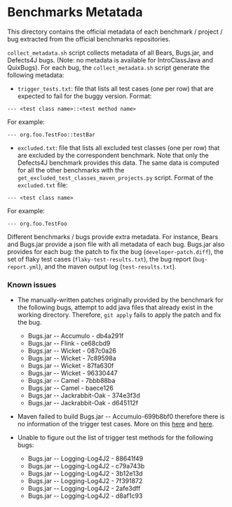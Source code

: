 # Benchmarks Metatada

This directory contains the official metadata of each benchmark / project / bug
extracted from the official benchmarks repositories.

`collect_metadata.sh` script collects metadata of all Bears, Bugs.jar, and Defects4J
bugs. (Note: no metadata is available for IntroClassJava and QuixBugs). For each
bug, the `collect_metadata.sh` script generate the following metadata:

* `trigger_tests.txt`: file that lists all test cases (one per row) that are
expected to fail for the buggy version. Format:

```
--- <test class name>::<test method name>
```
For example:
```
--- org.foo.TestFoo::testBar
```

* `excluded.txt`: file that lists all excluded test classes (one per row) that
are excluded by the correspondent benchmark. Note that only the Defects4J
benchmark provides this data. The same data is computed for all the other
benchmarks with the `get_excluded_test_classes_maven_projects.py` script. Format
of the `excluded.txt` file:

```
--- <test class name>
```
For example:
```
--- org.foo.TestFoo
```

Different benchmarks / bugs provide extra metadata. For instance, Bears and
Bugs.jar provide a json file with all metadata of each bug. Bugs.jar also
provides for each bug: the patch to fix the bug (`developer-patch.diff`), the
set of flaky test cases (`flaky-test-results.txt`), the bug report
(`bug-report.yml`), and the maven output log (`test-results.txt`).

### Known issues

* The manually-written patches originally provided by the benchmark for the
  following bugs, attempt to add java files that already exist in the working
  directory. Therefore, `git apply` fails to apply the patch and fix the bug.
  - Bugs.jar -- Accumulo - db4a291f
  - Bugs.jar -- Flink - ce68cbd9
  - Bugs.jar -- Wicket - 087c0a26
  - Bugs.jar -- Wicket - 7c89598a
  - Bugs.jar -- Wicket - 87fa630f
  - Bugs.jar -- Wicket - 96330447
  - Bugs.jar -- Camel - 7bbb88ba
  - Bugs.jar -- Camel - baece126
  - Bugs.jar -- Jackrabbit-Oak - 374e3f3d
  - Bugs.jar -- Jackrabbit-Oak - d645112f

* Maven failed to build Bugs.jar -- Accumulo-699b8bf0 therefore there is no
  information of the trigger test cases. More on this
  [here](https://github.com/bugs-dot-jar/bugs-dot-jar/issues/1) and
  [here](https://github.com/bugs-dot-jar/bugs-dot-jar/issues/3).

* Unable to figure out the list of trigger test methods for the following bugs:
  - Bugs.jar -- Logging-Log4J2 - 88641f49
  - Bugs.jar -- Logging-Log4J2 - c79a743b
  - Bugs.jar -- Logging-Log4J2 - 3b12e13d
  - Bugs.jar -- Logging-Log4J2 - 7f391872
  - Bugs.jar -- Logging-Log4J2 - 2afe3dff
  - Bugs.jar -- Logging-Log4J2 - d8af1c93
